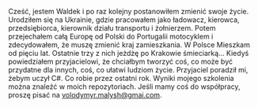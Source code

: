 Cześć, jestem Waldek i po raz kolejny postanowiłem zmienić swoje życie.
Urodziłem się na Ukrainie, gdzie pracowałem jako ładowacz, kierowca, przedsiębiorca, kierownik działu transportu i żołnierzem. Potem przejechałem całą Europę od Polski do Portugalii motocyklem i zdecydowałem, że muszę zmienić kraj zamieszkania.
W Polsce Mieszkam od pięciu lat. Ostatnie trzy z nich jeżdżę po Krakowie śmieciarką...
Kiedyś powiedziałem przyjacielowi, że chciałbym tworzyć coś, co może być przydatne dla innych, coś, co ułatwi ludziom życie. Przyjaciel poradził mi, żebym uczył C#. Co robie przez ostatni rok.
Wyniki mojego szkolenia można znaleźć w moich repozytoriach.
Jeśli mamy coś do współpracy, proszę pisać na volodymyr.malysh@gmai.com.
